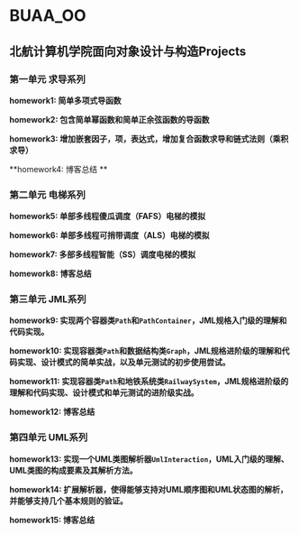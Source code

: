 # BUAA_OO #

## 北航计算机学院面向对象设计与构造Projects ##

### 第一单元  求导系列 ###

**homework1: 简单多项式导函数**

**homework2: 包含简单幂函数和简单正余弦函数的导函数**

**homework3: 增加嵌套因子，项，表达式，增加复合函数求导和链式法则（乘积求导）**

**homework4: 博客总结  **

### 第二单元  电梯系列 ###

**homework5: 单部多线程傻瓜调度（FAFS）电梯的模拟**

**homework6: 单部多线程可捎带调度（ALS）电梯的模拟**

**homework7: 多部多线程智能（SS）调度电梯的模拟**

**homework8: 博客总结**

### 第三单元  JML系列 ###

**homework9: 实现两个容器类`Path`和`PathContainer`，JML规格入门级的理解和代码实现。**

**homework10: 实现容器类`Path`和数据结构类`Graph`，JML规格进阶级的理解和代码实现、设计模式的简单实战，以及单元测试的初步使用尝试。**

**homework11: 实现容器类`Path`和地铁系统类`RailwaySystem`，JML规格进阶级的理解和代码实现、设计模式和单元测试的进阶级实战。**

**homework12: 博客总结**

### 第四单元  UML系列 ###

**homework13: 实现一个UML类图解析器`UmlInteraction`，UML入门级的理解、UML类图的构成要素及其解析方法。**

**homework14: 扩展解析器，使得能够支持对UML顺序图和UML状态图的解析，并能够支持几个基本规则的验证。**

**homework15: 博客总结**



